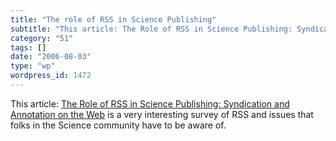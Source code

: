 ```yaml
---
title: "The role of RSS in Science Publishing"
subtitle: "This article: The Role of RSS in Science Publishing: Syndication and Annotation on the Web"
category: "51"
tags: []
date: "2006-08-03"
type: "wp"
wordpress_id: 1472
---
```

This article: [The Role of RSS in Science Publishing: Syndication and Annotation on the Web](http://www.dlib.org/dlib/december04/hammond/12hammond.html) is a very interesting survey of RSS and issues that folks in the Science community have to be aware of.